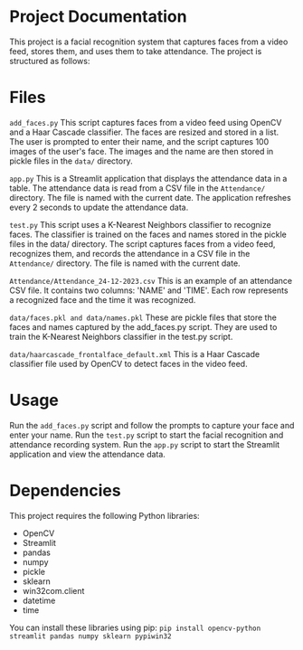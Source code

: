 # Project Documentation
This project is a facial recognition system that captures faces from a video feed, stores them, and uses them to take attendance. The project is structured as follows:

# Files
`add_faces.py`
This script captures faces from a video feed using OpenCV and a Haar Cascade classifier. The faces are resized and stored in a list. The user is prompted to enter their name, and the script captures 100 images of the user's face. The images and the name are then stored in pickle files in the `data/` directory.

`app.py`
This is a Streamlit application that displays the attendance data in a table. The attendance data is read from a CSV file in the `Attendance/` directory. The file is named with the current date. The application refreshes every 2 seconds to update the attendance data.

`test.py`
This script uses a K-Nearest Neighbors classifier to recognize faces. The classifier is trained on the faces and names stored in the pickle files in the data/ directory. The script captures faces from a video feed, recognizes them, and records the attendance in a CSV file in the `Attendance/` directory. The file is named with the current date.

`Attendance/Attendance_24-12-2023.csv`
This is an example of an attendance CSV file. It contains two columns: 'NAME' and 'TIME'. Each row represents a recognized face and the time it was recognized.

`data/faces.pkl and data/names.pkl`
These are pickle files that store the faces and names captured by the add_faces.py script. They are used to train the K-Nearest Neighbors classifier in the test.py script.

`data/haarcascade_frontalface_default.xml`
This is a Haar Cascade classifier file used by OpenCV to detect faces in the video feed.

# Usage
Run the `add_faces.py` script and follow the prompts to capture your face and enter your name.
Run the `test.py` script to start the facial recognition and attendance recording system.
Run the `app.py` script to start the Streamlit application and view the attendance data.

# Dependencies
This project requires the following Python libraries:

- OpenCV
- Streamlit
- pandas
- numpy
- pickle
- sklearn
- win32com.client
- datetime
- time


You can install these libraries using pip:
`pip install opencv-python streamlit pandas numpy sklearn pypiwin32`


